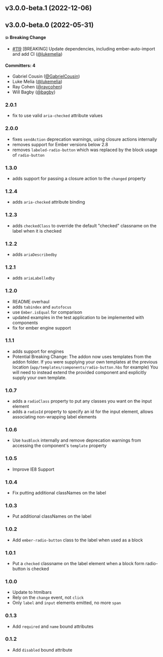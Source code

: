 
## v3.0.0-beta.1 (2022-12-06)

## v3.0.0-beta.0 (2022-05-31)

#### :boom: Breaking Change
* [#119](https://github.com/yapplabs/ember-radio-button/pull/119) [BREAKING] Update dependencies, including ember-auto-import and add CI ([@lukemelia](https://github.com/lukemelia))

#### Committers: 4
- Gabriel Cousin ([@GabrielCousin](https://github.com/GabrielCousin))
- Luke Melia ([@lukemelia](https://github.com/lukemelia))
- Ray Cohen ([@raycohen](https://github.com/raycohen))
- Will Bagby ([@bagby](https://github.com/bagby))

### 2.0.1
 - fix to use valid `aria-checked` attribute values

### 2.0.0
 - fixes `sendAction` deprecation warnings, using closure actions internally
 - removes support for Ember versions below 2.8
 - removes `labeled-radio-button` which was replaced by the block usage of `radio-button`

### 1.3.0
 - adds support for passing a closure action to the `changed` property

### 1.2.4
 - adds `aria-checked` attribute binding

### 1.2.3
 - adds `checkedClass` to override the default "checked" classname on the label when it is checked

### 1.2.2
 - adds `ariaDescribedby`

### 1.2.1
 - adds `ariaLabelledby`

### 1.2.0
 - README overhaul
 - adds `tabindex` and `autofocus`
 - use `Ember.isEqual` for comparison
 - updated examples in the test application to be implemented with components
 - fix for ember engine support

### 1.1.1
 - adds support for engines
 - Potential Breaking Change: The addon now uses templates from the addon folder.
   If you were supplying your own templates at the previous location
   (`app/templates/components/radio-button.hbs` for example)
   You will need to instead extend the provided component and explicitly
   supply your own template.

### 1.0.7

 - adds a `radioClass` property to put any classes you want on the input element
 - adds a `radioId` property to specify an id for the input element, allows
   associating non-wrapping label elements

### 1.0.6

 - Use `hasBlock` internally and remove deprecation warnings from
   accessing the component's `template` property

### 1.0.5

 - Improve IE8 Support

### 1.0.4

 - Fix putting additional classNames on the label

### 1.0.3

 - Put additional classNames on the label

### 1.0.2

 - Add `ember-radio-button` class to the label when used as a block

### 1.0.1

 - Put a `checked` classname on the label element when a block form
   radio-button is checked

### 1.0.0

 - Update to htmlbars
 - Rely on the `change` event, not `click`
 - Only `label` and `input` elements emitted, no more `span`

### 0.1.3

 - Add `required` and `name` bound attributes

### 0.1.2

 - Add `disabled` bound attribute

